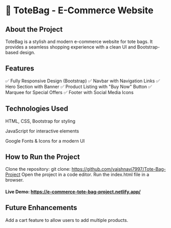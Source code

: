 # 👜 ToteBag - E-Commerce Website
## About the Project
ToteBag is a stylish and modern e-commerce website for tote bags. It provides a seamless shopping experience with a clean UI and Bootstrap-based design.

## Features
✅ Fully Responsive Design (Bootstrap)
✅ Navbar with Navigation Links
✅ Hero Section with Banner
✅ Product Listing with "Buy Now" Button
✅ Marquee for Special Offers
✅ Footer with Social Media Icons

## Technologies Used
HTML, CSS, Bootstrap for styling

JavaScript for interactive elements

Google Fonts & Icons for a modern UI


## How to Run the Project
Clone the repository:
git clone:  https://github.com/vaishnavi7997/Tote-Bag-Project
Open the project in a code editor.
Run the index.html file in a browser.

#### Live Demo:  https://e-commerce-tote-bag-project.netlify.app/

## Future Enhancements
Add a cart feature to allow users to add multiple products.



